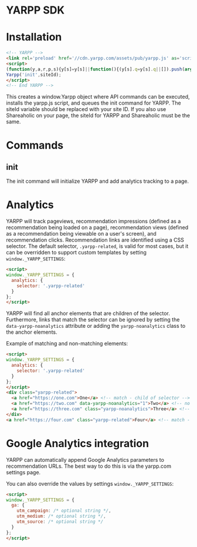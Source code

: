 YARPP SDK
=========

# Installation

```html
<!-- YARPP -->
<link rel='preload' href='//cdn.yarpp.com/assets/pub/yarpp.js' as='script' />
<script>
(function(y,a,r,p,s){y[s]=y[s]||function(){(y[s].q=y[s].q||[]).push(arguments)};b=a.createElement(r),c=a.getElementsByTagName(r)[0];b.async=1;b.src=p;c.parentNode.insertBefore(b,c)})(window,document,'script','//cdn.yarpp.com/assets/pub/yarpp.js','Yarpp');
Yarpp('init',siteId);
</script>
<!-- End YARPP -->
```

This creates a window.Yarpp object where API commands can be executed, installs the yarpp.js
script, and queues the init command for YARPP. The siteId variable should be replaced with your
site ID. If you also use Shareaholic on your page, the siteId for YARPP and Shareaholic must be the
same.

# Commands

## init

The init command will initialize YARPP and add analytics tracking to a page.

# Analytics

YARPP will track pageviews, recommendation impressions (defined as a recommendation being loaded on
a page), recommendation views (defined as a recommendation being viewable on a user's screen), and
recommendation clicks. Recommendation links are identified using a CSS selector. The default
selector, `.yarpp-related`, is valid for most cases, but it can be overridden to support custom
templates by setting `window._YARPP_SETTINGS`:

```html
<script>
window._YARPP_SETTINGS = {
  analytics: {
    selector: '.yarpp-related'
  }
};
</script>
```

YARPP will find all anchor elements that are children of the selector. Furthermore, links that match
the selector can be ignored by setting the `data-yarpp-noanalytics` attribute or adding the
`yarpp-noanalytics` class to the anchor elements.

Example of matching and non-matching elements:
```html
<script>
window._YARPP_SETTINGS = {
  analytics: {
    selector: '.yarpp-related'
  }
};
</script>
<div class="yarpp-related">
  <a href="https://one.com">One</a> <!-- match - child of selector -->
  <a href="https://two.com" data-yarpp-noanalytics="1">Two</a> <!-- no match - ignored data attribute -->
  <a href="https://three.com" class="yarpp-noanalytics">Three</a> <!-- no match - ignored class -->
</div>
<a href="https://four.com" class="yarpp-related">Four</a> <!-- match - matches selector exactly -->
```

# Google Analytics integration

YARPP can automatically append Google Analytics parameters to recommendation URLs. The best way to
do this is via the yarpp.com settings page.

You can also override the values by settings `window._YARPP_SETTINGS`:

```html
<script>
window._YARPP_SETTINGS = {
  ga: {
    utm_campaign: /* optional string */,
    utm_medium: /* optional string */,
    utm_source: /* optional string */
  }
};
</script>
```
